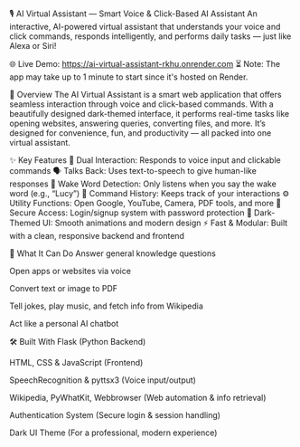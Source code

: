 🎙️ AI Virtual Assistant — Smart Voice & Click-Based AI Assistant
An interactive, AI-powered virtual assistant that understands your voice and click commands, responds intelligently, and performs daily tasks — just like Alexa or Siri!

🌐 Live Demo: https://ai-virtual-assistant-rkhu.onrender.com
⏳ Note: The app may take up to 1 minute to start since it's hosted on Render.

🧠 Overview
The AI Virtual Assistant is a smart web application that offers seamless interaction through voice and click-based commands. With a beautifully designed dark-themed interface, it performs real-time tasks like opening websites, answering queries, converting files, and more. It’s designed for convenience, fun, and productivity — all packed into one virtual assistant.

✨ Key Features
🎤 Dual Interaction: Responds to voice input and clickable commands
🗣️ Talks Back: Uses text-to-speech to give human-like responses
🧠 Wake Word Detection: Only listens when you say the wake word (e.g., “Lucy”)
📜 Command History: Keeps track of your interactions
⚙️ Utility Functions: Open Google, YouTube, Camera, PDF tools, and more
🔐 Secure Access: Login/signup system with password protection
🌙 Dark-Themed UI: Smooth animations and modern design
⚡ Fast & Modular: Built with a clean, responsive backend and frontend

🚀 What It Can Do
Answer general knowledge questions

Open apps or websites via voice

Convert text or image to PDF

Tell jokes, play music, and fetch info from Wikipedia

Act like a personal AI chatbot

🛠 Built With
Flask (Python Backend)

HTML, CSS & JavaScript (Frontend)

SpeechRecognition & pyttsx3 (Voice input/output)

Wikipedia, PyWhatKit, Webbrowser (Web automation & info retrieval)

Authentication System (Secure login & session handling)

Dark UI Theme (For a professional, modern experience)

